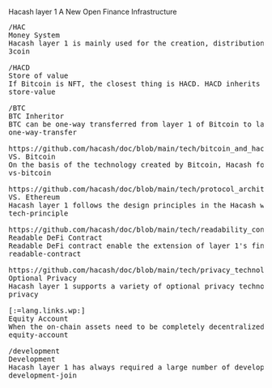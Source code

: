 Hacash layer 1 
A New Open Finance Infrastructure



<pre class="nav">
/HAC
Money System
Hacash layer 1 is mainly used for the creation, distribution and settlement of money. HAC is the settlement currency in the entire monetary system, with the goal of large-scale daily payments.
3coin

/HACD
Store of value
If Bitcoin is NFT, the closest thing is HACD. HACD inherits all the advantages of Bitcoin. It upgraded the three core mechanisms to become a better store of value.
store-value

/BTC
BTC Inheritor
BTC can be one-way transferred from layer 1 of Bitcoin to layer 1 of Hacash, becoming the native currency of Hacash.
one-way-transfer

https://github.com/hacash/doc/blob/main/tech/bitcoin_and_hacash_L1_comparison.md
VS. Bitcoin
On the basis of the technology created by Bitcoin, Hacash focuses on the improvement of monetary attributes and asset mechanisms, and completely redevelops all parts from the bottom.
vs-bitcoin

https://github.com/hacash/doc/blob/main/tech/protocol_architecture_design_principles.md
VS. Ethereum
Hacash layer 1 follows the design principles in the Hacash whitepaper: simple, compact, controllable and decoupled.
tech-principle

https://github.com/hacash/doc/blob/main/tech/readability_contract_introduction.md
Readable DeFi Contract
Readable DeFi contract enable the extension of layer 1's financial functions and applications, completely secure, and fully understandable by people with no programming experience.
readable-contract

https://github.com/hacash/doc/blob/main/tech/privacy_technology_explanation.md
Optional Privacy
Hacash layer 1 supports a variety of optional privacy technologies.
privacy

[:=lang.links.wp:]
Equity Account
When the on-chain assets need to be completely decentralized, the layer 1 equity account model can be adopted to achieve functions such as the same share with different rights.
equity-account

/development
Development
Hacash layer 1 has always required a large number of developers to innovate and optimize. For example, refactoring Hacash layer 1 with Rust.
development-join
</pre>
